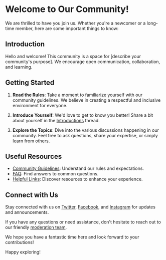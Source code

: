 # Welcome to Our Community!

We are thrilled to have you join us. Whether you're a newcomer or a long-time member, here are some important things to know:

## Introduction

Hello and welcome! This community is a space for [describe your community's purpose]. We encourage open communication, collaboration, and learning.

## Getting Started

1. **Read the Rules**: Take a moment to familiarize yourself with our community guidelines. We believe in creating a respectful and inclusive environment for everyone.

2. **Introduce Yourself**: We'd love to get to know you better! Share a bit about yourself in the [Introductions](link-to-intro-thread) thread.

3. **Explore the Topics**: Dive into the various discussions happening in our community. Feel free to ask questions, share your expertise, or simply learn from others.

## Useful Resources

- [Community Guidelines](link-to-guidelines): Understand our rules and expectations.
- [FAQ](link-to-faq): Find answers to common questions.
- [Helpful Links](link-to-helpful-links): Discover resources to enhance your experience.

## Connect with Us

Stay connected with us on [Twitter](link-to-twitter), [Facebook](link-to-facebook), and [Instagram](link-to-instagram) for updates and announcements.

If you have any questions or need assistance, don't hesitate to reach out to our friendly [moderation team](link-to-moderators).

We hope you have a fantastic time here and look forward to your contributions!

Happy exploring!
